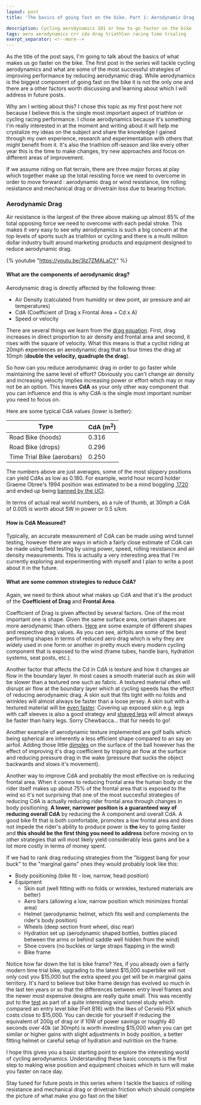 ```yaml
---
layout: post
title: 'The basics of going fast on the bike. Part 1: Aerodynamic Drag'

description: Cycling aerodynamics 101 or how to go faster on the bike
tags: aero aerodynamics crr cda drag triathlon racing time trialing
exerpt_separator: <!--more-->
---
```


As the title of the post says, I'm going to talk about the basics of what makes us go faster on the bike. The first post in the series will tackle cycling aerodynamics and what are some of the most successful strategies of improving performance by reducing aerodynamic drag. While aerodynamics is the biggest component of going fast on the bike it is not the only one and there are a other factors worth discussing and learning about which I will address in future posts.

<!--more-->

Why am I writing about this? I chose this topic as my first post here not because I believe this is the single most important aspect of triathlon or cycling racing performance. I chose aerodynamics because it's something I'm really interested in at the moment and writing about it will help me crystalize my ideas on the subject and share the knowledge I gained through my own experience, research and experimentation with others that might benefit from it. It's also the triathlon off-season and like every other year this is the time to make changes, try new approaches and focus on different areas of improvement.

If we assume riding on flat terrain, there are three major forces at play which together make up the total resisting force we need to overcome in order to move forward : aerodynamic drag or wind resistance, tire rolling resistance and mechanical drag or drivetrain loss due to bearing friction.

### Aerodynamic Drag

Air resistance is the largest of the three above making up almost 85% of the total opposing force we need to overcome with each pedal stroke. This makes it very easy to see why aerodynamics is such a big concern at the top levels of sports such as triathlon or cycling and there is a multi million dollar industry built around marketing products and equipment designed to reduce aerodynamic drag.

{% youtube "https://youtu.be/3Iz7ZMALaCY" %}

#### What are the components of aerodynamic drag?

Aerodynamic drag is directly affected by the following three:

- Air Density (calculated from humidity or dew point, air pressure and air temperatures)
- CdA (Coefficient of Drag x Frontal Area = Cd x A)
- Speed or velocity

There are several things we learn from the [drag equation](https://en.wikipedia.org/wiki/Drag_%28physics%29). First, drag increases in direct proportion to air density and frontal area and second, it rises with the square of velocity. What this means is that a cyclist riding at 20mph experiences an aerodynamic drag that is four times the drag at 10mph (**double the velocity, quadruple the drag**).

So how can you reduce aerodynamic drag in order to go faster while maintaining the same level of effort? Obviously you can't change air density and increasing velocity implies increasing power or effort which may or may not be an option. This leaves **CdA** as your only other way component that you can influence and this is why CdA is the single most important number you need to focus on.

Here are some typical CdA values (lower is better):

| Type                       | CdA (m<sup>2</sup>) |
| -------------------------- | ------------------- |
| Road Bike (hoods)          | 0.316               |
| Road Bike (drops)          | 0.296               |
| Time Trial Bike (aerobars) | 0.250               |

The numbers above are just averages, some of the most slippery positions can yield CdAs as low as 0.180. For example, world hour record holder Graeme Obree's 1994 position was estimated to be a mind boggling [.1720](https://youtu.be/H3mtbq62NUc) and ended up being [banned by the UCI](https://youtu.be/Hcoj2v8fyf4).

In terms of actual real world numbers, as a rule of thumb, at 30mph a CdA of 0.005 is worth about 5W in power or 0.5 s/km.

#### How is CdA Measured?

Typically, an accurate measurement of CdA can be made using wind tunnel testing, however there are ways in which a fairly close estimate of CdA can be made using field testing by using power, speed, rolling resistance and air density measurements. This is actually a very interesting area that I'm currently exploring and experimenting with myself and I plan to write a post about it in the future. 

#### What are some common strategies to reduce CdA?

Again, we need to think about what makes up CdA and that it's the product of the **Coefficient of Drag** and **Frontal Area**.

Coefficient of Drag is given affected by several factors. One of the most important one is shape. Given the same surface area, certain shapes are more aerodynamic than others. [Here](https://www.grc.nasa.gov/WWW/K-12/airplane/shaped.html) are some example of different shapes and respective drag values. As you can see, airfoils are some of the best performing shapes in terms of reduced aero drag which is why they are widely used in one form or another in pretty much every modern cycling component that is exposed to the wind (frame tubes, handle bars, hydration systems, seat posts, etc.).

Another factor that affects the Cd in CdA is texture and how it changes air flow in the boundary layer. In most cases a smooth material such as skin will be slower than a textured one such as fabric. A textured material often will disrupt air flow at the boundary layer which at cycling speeds has the effect of reducing aerodynamic drag. A skin suit that fits tight with no folds and wrinkles will almost always be faster than a loose jersey. A skin suit with a textured material will be [even faster](http://www.cyclingnews.com/news/skys-vortex-generator-skinsuits-questioned-by-tour-rivals-but-permitted-by-commissaires/). Covering up exposed skin e.g. legs with calf sleeves is also a good strategy and [shaved legs](https://youtu.be/DZnrE17Jg3I) will almost always be faster than hairy legs. Sorry Chewbacca... that fur needs to go!

Another example of aerodynamic texture implemented are golf balls which being spherical are inherently a less efficient shape compared to an say an airfoil. Adding those little [dimples](https://youtu.be/2B_bkDOnwJY) on the surface of the ball however has the effect of improving it's drag coefficient by tripping air flow at the surface and reducing pressure drag in the wake (pressure that sucks the object backwards and slows it's movement).

Another way to improve CdA and probably the most effective on is reducing frontal area. When it comes to reducing frontal area the human body or the rider itself makes up about 75% of the frontal area that is exposed to the wind so it's not surprising that one of the most succesful strategies of reducing CdA is actually reducing rider frontal area through changes in body positioning. **A lower, narrower position is a guaranteed way of reducing overall CdA** by reducing the A component and overall CdA. A good bike fit that is both comfortable, promotes a low frontal area and does not impede the rider's ability to produce power is **the** key to going faster and **this should be the first thing you need to address** before moving on to other strategies that will most likely yield considerably less gains and be a lot more costly in terms of money spent.

If we had to rank drag reducing strategies from the "biggest bang for your buck" to the "marginal gains" ones they would probably look like this:

- Body positioning (bike fit - low, narrow, head position)
- Equipment
  - Skin suit (well fitting with no folds or wrinkles, textured materials are better)
  - Aero bars (allowing a low, narrow position which minimizes frontal area)
  - Helmet (aerodynamic helmet, which fits well and complements the rider's body position)
  - Wheels (deep section front wheel, disc rear)
  - Hydration set up (aerodynamic shaped bottles, bottles placed between the arms or behind saddle well hidden from the wind)
  - Shoe covers (no buckles or large straps flapping in the wind)
  - Bike frame

Notice how far down the list is bike frame? Yes, if you already own a fairly modern time trial bike, upgrading to the latest $15,000 superbike will not only cost you $15,000 but the extra speed you get will be in marginal gains territory. It's hard to believe but bike frame design has evolved so much in the last ten years or so that the differences between entry level frames and the newer most expensive designs are really quite small. This was recently put to the [test](https://www.slowtwitch.com/Tech/Triathlon_Bikes_in_the_Age_of_Peak_Aero_6429.html) as part of a quite interesting wind tunnel study which compared an entry level bike (Felt B16) with the likes of Cervelo P5X which costs close to $15,000. You can decide for yourself if reducing the equivalent of 200g of drag or if 10W of power savings or roughly 40 seconds over 40k (at 30mph) is worth investing $15,000 when you can get similar or higher gains with slight adjustments in body position, a better fitting helmet or careful setup of hydration and nutrition on the frame.


I hope this gives you a basic starting point to explore the interesting world of cycling aerodynamics. Understanding these basic concepts is the first step to making wise position and equipment choices which in turn will make you faster on race day.

Stay tuned for future posts in this series where I tackle the basics of rolling resistance and mechanical drag or drivetrain friction which should complete the picture of what make you go fast on the bike!
